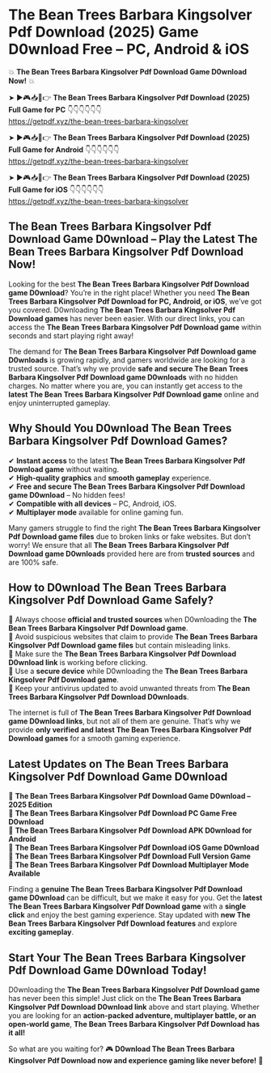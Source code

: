 # The Bean Trees Barbara Kingsolver Pdf Download (2025) Game D0wnload Free – PC, Android & iOS

💥 **The Bean Trees Barbara Kingsolver Pdf Download Game D0wnload Now!** 💥  

➤ ►🎮📥📱👉 **The Bean Trees Barbara Kingsolver Pdf Download (2025) Full Game for PC** 👇👇👇👇👇👇  
https://getpdf.xyz/the-bean-trees-barbara-kingsolver  

➤ ►🎮📥📱👉 **The Bean Trees Barbara Kingsolver Pdf Download (2025) Full Game for Android** 👇👇👇👇👇👇  
https://getpdf.xyz/the-bean-trees-barbara-kingsolver  

➤ ►🎮📥📱👉 **The Bean Trees Barbara Kingsolver Pdf Download (2025) Full Game for iOS** 👇👇👇👇👇👇  
https://getpdf.xyz/the-bean-trees-barbara-kingsolver  

## The Bean Trees Barbara Kingsolver Pdf Download Game D0wnload – Play the Latest The Bean Trees Barbara Kingsolver Pdf Download Now!

Looking for the best **The Bean Trees Barbara Kingsolver Pdf Download game D0wnload**? You’re in the right place! Whether you need **The Bean Trees Barbara Kingsolver Pdf Download for PC, Android, or iOS**, we’ve got you covered. D0wnloading **The Bean Trees Barbara Kingsolver Pdf Download games** has never been easier. With our direct links, you can access the **The Bean Trees Barbara Kingsolver Pdf Download game** within seconds and start playing right away!  

The demand for **The Bean Trees Barbara Kingsolver Pdf Download game D0wnloads** is growing rapidly, and gamers worldwide are looking for a trusted source. That’s why we provide **safe and secure The Bean Trees Barbara Kingsolver Pdf Download game D0wnloads** with no hidden charges. No matter where you are, you can instantly get access to the **latest The Bean Trees Barbara Kingsolver Pdf Download game** online and enjoy uninterrupted gameplay.  

## **Why Should You D0wnload The Bean Trees Barbara Kingsolver Pdf Download Games?**  

✔ **Instant access** to the latest **The Bean Trees Barbara Kingsolver Pdf Download game** without waiting.  
✔ **High-quality graphics** and **smooth gameplay** experience.  
✔ **Free and secure The Bean Trees Barbara Kingsolver Pdf Download game D0wnload** – No hidden fees!  
✔ **Compatible with all devices** – PC, Android, iOS.  
✔ **Multiplayer mode** available for online gaming fun.  

Many gamers struggle to find the right **The Bean Trees Barbara Kingsolver Pdf Download game files** due to broken links or fake websites. But don’t worry! We ensure that all **The Bean Trees Barbara Kingsolver Pdf Download game D0wnloads** provided here are from **trusted sources** and are 100% safe.  

## **How to D0wnload The Bean Trees Barbara Kingsolver Pdf Download Game Safely?**  

📌 Always choose **official and trusted sources** when D0wnloading the **The Bean Trees Barbara Kingsolver Pdf Download game**.  
📌 Avoid suspicious websites that claim to provide **The Bean Trees Barbara Kingsolver Pdf Download game files** but contain misleading links.  
📌 Make sure the **The Bean Trees Barbara Kingsolver Pdf Download D0wnload link** is working before clicking.  
📌 Use a **secure device** while D0wnloading the **The Bean Trees Barbara Kingsolver Pdf Download game**.  
📌 Keep your antivirus updated to avoid unwanted threats from **The Bean Trees Barbara Kingsolver Pdf Download D0wnloads**.  

The internet is full of **The Bean Trees Barbara Kingsolver Pdf Download game D0wnload links**, but not all of them are genuine. That’s why we provide **only verified and latest The Bean Trees Barbara Kingsolver Pdf Download games** for a smooth gaming experience.  

## **Latest Updates on The Bean Trees Barbara Kingsolver Pdf Download Game D0wnload**  

🔹 **The Bean Trees Barbara Kingsolver Pdf Download Game D0wnload – 2025 Edition**  
🔹 **The Bean Trees Barbara Kingsolver Pdf Download PC Game Free D0wnload**  
🔹 **The Bean Trees Barbara Kingsolver Pdf Download APK D0wnload for Android**  
🔹 **The Bean Trees Barbara Kingsolver Pdf Download iOS Game D0wnload**  
🔹 **The Bean Trees Barbara Kingsolver Pdf Download Full Version Game**  
🔹 **The Bean Trees Barbara Kingsolver Pdf Download Multiplayer Mode Available**  

Finding a **genuine The Bean Trees Barbara Kingsolver Pdf Download game D0wnload** can be difficult, but we make it easy for you. Get the **latest The Bean Trees Barbara Kingsolver Pdf Download game** with a **single click** and enjoy the best gaming experience. Stay updated with **new The Bean Trees Barbara Kingsolver Pdf Download features** and explore **exciting gameplay**.  

## **Start Your The Bean Trees Barbara Kingsolver Pdf Download Game D0wnload Today!**  

D0wnloading the **The Bean Trees Barbara Kingsolver Pdf Download game** has never been this simple! Just click on the **The Bean Trees Barbara Kingsolver Pdf Download D0wnload link** above and start playing. Whether you are looking for an **action-packed adventure, multiplayer battle, or an open-world game**, **The Bean Trees Barbara Kingsolver Pdf Download has it all!**  

So what are you waiting for? 🎮 **D0wnload The Bean Trees Barbara Kingsolver Pdf Download now and experience gaming like never before!** 🚀  